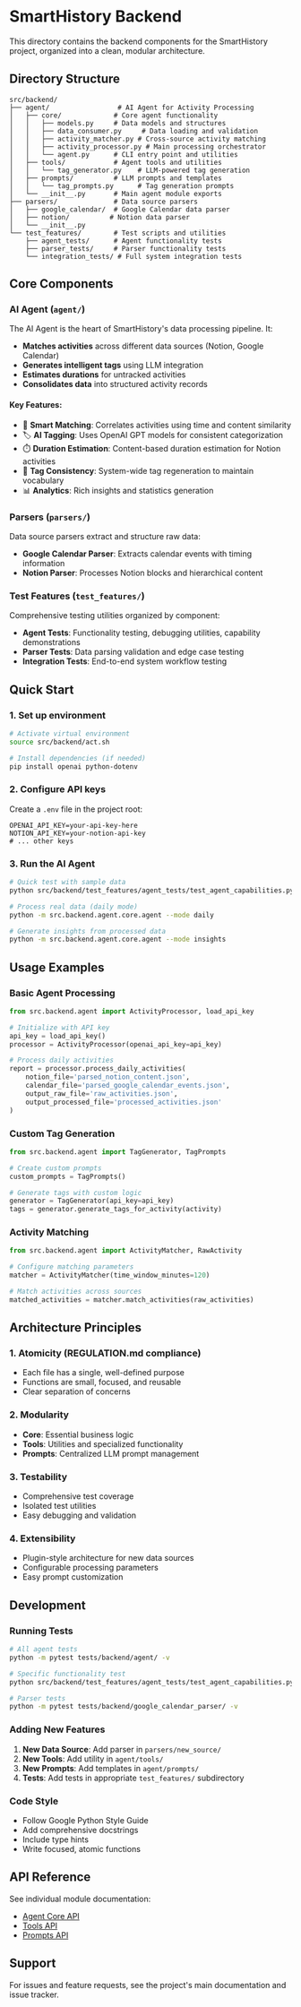 # SmartHistory Backend

This directory contains the backend components for the SmartHistory project, organized into a clean, modular architecture.

## Directory Structure

```
src/backend/
├── agent/                 # AI Agent for Activity Processing
│   ├── core/             # Core agent functionality
│   │   ├── models.py     # Data models and structures
│   │   ├── data_consumer.py     # Data loading and validation
│   │   ├── activity_matcher.py # Cross-source activity matching
│   │   ├── activity_processor.py # Main processing orchestrator
│   │   └── agent.py      # CLI entry point and utilities
│   ├── tools/            # Agent tools and utilities
│   │   └── tag_generator.py    # LLM-powered tag generation
│   ├── prompts/          # LLM prompts and templates
│   │   └── tag_prompts.py      # Tag generation prompts
│   └── __init__.py       # Main agent module exports
├── parsers/              # Data source parsers
│   ├── google_calendar/  # Google Calendar data parser
│   ├── notion/          # Notion data parser
│   └── __init__.py
└── test_features/        # Test scripts and utilities
    ├── agent_tests/      # Agent functionality tests
    ├── parser_tests/     # Parser functionality tests
    └── integration_tests/ # Full system integration tests
```

## Core Components

### AI Agent (`agent/`)

The AI Agent is the heart of SmartHistory's data processing pipeline. It:

- **Matches activities** across different data sources (Notion, Google Calendar)
- **Generates intelligent tags** using LLM integration
- **Estimates durations** for untracked activities
- **Consolidates data** into structured activity records

#### Key Features:
- 🔗 **Smart Matching**: Correlates activities using time and content similarity
- 🏷️ **AI Tagging**: Uses OpenAI GPT models for consistent categorization  
- ⏱️ **Duration Estimation**: Content-based duration estimation for Notion activities
- 🔄 **Tag Consistency**: System-wide tag regeneration to maintain vocabulary
- 📊 **Analytics**: Rich insights and statistics generation

### Parsers (`parsers/`)

Data source parsers extract and structure raw data:

- **Google Calendar Parser**: Extracts calendar events with timing information
- **Notion Parser**: Processes Notion blocks and hierarchical content

### Test Features (`test_features/`)

Comprehensive testing utilities organized by component:

- **Agent Tests**: Functionality testing, debugging utilities, capability demonstrations
- **Parser Tests**: Data parsing validation and edge case testing  
- **Integration Tests**: End-to-end system workflow testing

## Quick Start

### 1. Set up environment
```bash
# Activate virtual environment
source src/backend/act.sh

# Install dependencies (if needed)
pip install openai python-dotenv
```

### 2. Configure API keys
Create a `.env` file in the project root:
```env
OPENAI_API_KEY=your-api-key-here
NOTION_API_KEY=your-notion-api-key
# ... other keys
```

### 3. Run the AI Agent
```bash
# Quick test with sample data
python src/backend/test_features/agent_tests/test_agent_capabilities.py

# Process real data (daily mode)
python -m src.backend.agent.core.agent --mode daily

# Generate insights from processed data
python -m src.backend.agent.core.agent --mode insights
```

## Usage Examples

### Basic Agent Processing
```python
from src.backend.agent import ActivityProcessor, load_api_key

# Initialize with API key
api_key = load_api_key()
processor = ActivityProcessor(openai_api_key=api_key)

# Process daily activities
report = processor.process_daily_activities(
    notion_file='parsed_notion_content.json',
    calendar_file='parsed_google_calendar_events.json',
    output_raw_file='raw_activities.json',
    output_processed_file='processed_activities.json'
)
```

### Custom Tag Generation
```python
from src.backend.agent import TagGenerator, TagPrompts

# Create custom prompts
custom_prompts = TagPrompts()

# Generate tags with custom logic
generator = TagGenerator(api_key=api_key)
tags = generator.generate_tags_for_activity(activity)
```

### Activity Matching
```python
from src.backend.agent import ActivityMatcher, RawActivity

# Configure matching parameters
matcher = ActivityMatcher(time_window_minutes=120)

# Match activities across sources
matched_activities = matcher.match_activities(raw_activities)
```

## Architecture Principles

### 1. **Atomicity** (REGULATION.md compliance)
- Each file has a single, well-defined purpose
- Functions are small, focused, and reusable
- Clear separation of concerns

### 2. **Modularity**
- **Core**: Essential business logic
- **Tools**: Utilities and specialized functionality
- **Prompts**: Centralized LLM prompt management

### 3. **Testability**
- Comprehensive test coverage
- Isolated test utilities
- Easy debugging and validation

### 4. **Extensibility**
- Plugin-style architecture for new data sources
- Configurable processing parameters
- Easy prompt customization

## Development

### Running Tests
```bash
# All agent tests
python -m pytest tests/backend/agent/ -v

# Specific functionality test
python src/backend/test_features/agent_tests/test_agent_capabilities.py

# Parser tests  
python -m pytest tests/backend/google_calendar_parser/ -v
```

### Adding New Features

1. **New Data Source**: Add parser in `parsers/new_source/`
2. **New Tools**: Add utility in `agent/tools/`
3. **New Prompts**: Add templates in `agent/prompts/`
4. **Tests**: Add tests in appropriate `test_features/` subdirectory

### Code Style
- Follow Google Python Style Guide
- Add comprehensive docstrings
- Include type hints
- Write focused, atomic functions

## API Reference

See individual module documentation:
- [Agent Core API](agent/core/__init__.py)
- [Tools API](agent/tools/__init__.py) 
- [Prompts API](agent/prompts/__init__.py)

## Support

For issues and feature requests, see the project's main documentation and issue tracker.